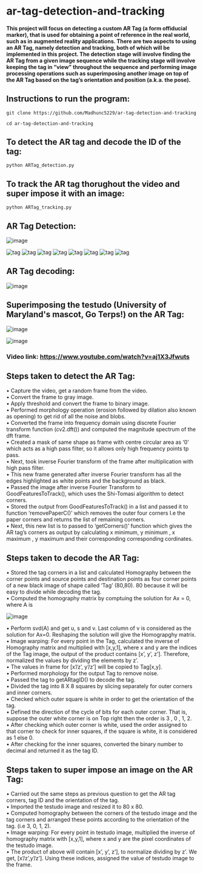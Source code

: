 # ar-tag-detection-and-tracking
#### This project will focus on detecting a custom AR Tag (a form offiducial marker), that is used for obtaining a point of reference in the real world, such as in augmented reality applications. There are two aspects to using an AR Tag, namely detection and tracking, both of which will be implemented in this project. The detection stage will involve finding the AR Tag from a given image sequence while the tracking stage will involve keeping the tag in “view” throughout the sequence and performing image processing operations  such as superimposing another image on top of the AR Tag based on the tag’s orientation and position (a.k.a. the pose).


## Instructions to run the program:

`git clone https://github.com/Madhunc5229/ar-tag-detection-and-tracking`

`cd ar-tag-detection-and-tracking`

## To detect the AR tag and decode the ID of the tag:

`python ARTag_detection.py`

## To track the AR tag thorughout the video and super impose it with an image:

`python ARTag_tracking.py`

## AR Tag Detection:

![image](https://user-images.githubusercontent.com/61328094/157696518-982c24cf-7b5a-4764-bfa4-c25a68371fb9.png)

   ![tag](https://user-images.githubusercontent.com/61328094/157698787-36ffce81-7a0b-431d-aa53-b9eacc2b4e72.jpg) ![tag](https://user-images.githubusercontent.com/61328094/157698877-ebd5bf9f-84af-4e2d-88a5-4087430e6c69.jpg) ![tag](https://user-images.githubusercontent.com/61328094/157698877-ebd5bf9f-84af-4e2d-88a5-4087430e6c69.jpg) ![tag](https://user-images.githubusercontent.com/61328094/157698877-ebd5bf9f-84af-4e2d-88a5-4087430e6c69.jpg) ![tag](https://user-images.githubusercontent.com/61328094/157698877-ebd5bf9f-84af-4e2d-88a5-4087430e6c69.jpg) ![tag](https://user-images.githubusercontent.com/61328094/157698877-ebd5bf9f-84af-4e2d-88a5-4087430e6c69.jpg) ![tag](https://user-images.githubusercontent.com/61328094/157698877-ebd5bf9f-84af-4e2d-88a5-4087430e6c69.jpg) ![tag](https://user-images.githubusercontent.com/61328094/157698877-ebd5bf9f-84af-4e2d-88a5-4087430e6c69.jpg)  







## AR Tag decoding:

![image](https://user-images.githubusercontent.com/61328094/157696653-120990a7-0912-44ec-8eb9-a55de6cf0559.png)

## Superimposing the testudo (University of Maryland's mascot, Go Terps!) on the AR Tag: 

![image](https://user-images.githubusercontent.com/61328094/157698513-89b09394-67e6-4ee2-92a1-2a02866d4588.png)

![image](https://user-images.githubusercontent.com/61328094/157698621-06b18c43-276c-4283-91c1-503243bd4655.png)

### Video link: https://www.youtube.com/watch?v=aj1X3Jfwuts  

## Steps taken to detect the AR Tag:

• Capture the video, get a random frame from the video.  
• Convert the frame to gray image.  
• Apply threshold and convert the frame to binary image.  
• Performed morphology operation (erosion followed by dilation also known as opening) to get rid of all the noise and blobs.  
• Converted the frame into frequency domain using discrete Fourier transform function (cv2.dft()) and computed the magnitude spectrum of the dft frame.  
• Created a mask of same shape as frame with centre circular area as ‘0’ which acts as a high pass filter, so it allows only high frequency points tp pass.  
• Next, took inverse Fourier transform of the frame after multiplication with high pass filter.  
• This new frame generated after inverse Fourier transform has all the edges highlighted as white points and the background as black.  
• Passed the image after inverse Fourier Transform to GoodFeaturesToTrack(), which uses the Shi-Tomasi algorithm to detect corners.  
• Stored the output from GoodFeaturesToTrack() in a list and passed it to function ‘removePaperC()’ which removes the outer four corners I.e the paper corners and returns the list of remaining corners.  
• Next, this new list is to passed to ‘getCorners()’ function which gives the AR tag’s corners as output by calculating x minimum, y minimum , x maximum , y maximum and their corresponding corresponding cordinates.  

## Steps taken to decode the AR Tag:

• Stored the tag corners in a list and calculated Homography between the corner points and source points and destination points as four corner points of a new black image of shape called ‘Tag’ (80,80). 80 because it will be easy to divide while decoding the tag.  
• Computed the homography matrix by comptuing the solution for Ax = 0, where A is  

![image](https://user-images.githubusercontent.com/61328094/157697385-be88b53e-2482-4a05-97f1-97ce8863a720.png)

• Perform svd(A) and get u, s and v. Last column of v is considered as the solution for Ax=0. Reshaping the solution will give the Homograpghy matrix.  
• Image warping: For every point in the Tag, calculated the inverse of Homography matrix and multiplied with [x,y,1], where x and y are the indices of the Tag image, the output of the product contains [x’, y’, z’]. Therefore, normalized the values by dividing the elements by z’.  
• The values in frame for [x’/z’, y’/z’] will be copied to Tag[x,y].  
• Performed morphology for the output Tag to remove noise.  
• Passed the tag to getARtagID() to decode the tag.  
• Divided the tag into 8 X 8 squares by slicing separately for outer corners and inner corners.  
• Checked which outer square is white in order to get the orientation of the tag.  
• Defined the direction of the cycle of bits for each outer corner. That is, suppose the outer white corner is on Top right then the order is 3 , 0 , 1, 2.  
• After checking which outer corner is white, used the order assigned to that corner to check for inner squares, if the square is white, it is considered as 1 else 0.  
• After checking for the inner squares, converted the binary number to decimal and returned it as the tag ID. 

## Steps taken to super impose an image on the AR Tag:

• Carried out the same steps as previous question to get the AR tag corners, tag ID and the orientation of the tag.  
• Imported the testudo image and resized it to 80 x 80.  
• Computed homography between the corners of the testudo image and the tag corners and arranged these points according to the orientation of the tag. (i.e 3, 0, 1, 2).  
• Image warping: For every point in testudo image, multiplied the inverse of homography matrix with [x,y,1], where x and y are the pixel coordinates of the testudo image.  
• The product of above will contain [x’, y’, z’], to normalize dividing by z’. We get, [x’/z’,y’/z’]. Using these indices, assigned the value of testudo image to the frame.  
